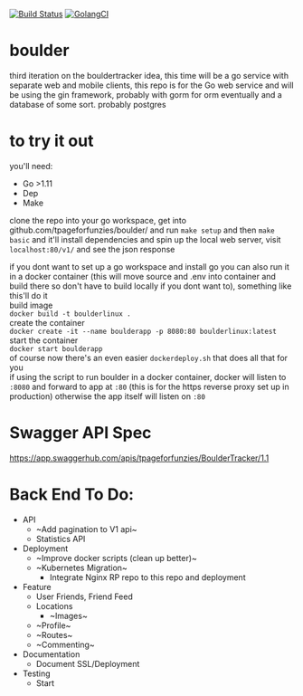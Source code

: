 [![Build Status](https://travis-ci.org/tpageforfunzies/boulder.svg?branch=master)](https://travis-ci.org/tpageforfunzies/boulder)
[![GolangCI](https://golangci.com/badges/github.com/golangci/golangci-lint.svg)](https://golangci.com)

# boulder 
third iteration on the bouldertracker idea, this time will be a go service with separate web and mobile clients, this repo is for the Go web service and will be using the gin framework, probably with gorm for orm eventually and a database of some sort.  probably postgres

# to try it out
you'll need: 
  * Go >1.11
  * Dep
  * Make

clone the repo into your go workspace, get into github.com/tpageforfunzies/boulder/ and run `make setup` and then `make basic` and it'll install dependencies and spin up the local web server, visit `localhost:80/v1/` and see the json response

if you dont want to set up a go workspace and install go 
you can also run it in a docker container (this will move source and .env into container and build there so don't have to build locally if you dont want to), something like this'll do it
<br>
build image 
<br>
`docker build -t boulderlinux .`
<br>
create the container
<br>
`docker create -it --name boulderapp -p 8080:80 boulderlinux:latest`
<br>
start the container
<br>
`docker start boulderapp`
<br>
of course now there's an even easier `dockerdeploy.sh` that does all that for you
<br>
if using the script to run boulder in a docker container, docker will listen to `:8080` and forward to app at `:80` (this is for the https reverse proxy set up in production) otherwise the app itself will listen on `:80`

# Swagger API Spec
https://app.swaggerhub.com/apis/tpageforfunzies/BoulderTracker/1.1

# Back End To Do:
 * API
 	 * ~Add pagination to V1 api~
   * Statistics API
 * Deployment
   * ~Improve docker scripts (clean up better)~
   * ~Kubernetes Migration~
 	 * Integrate Nginx RP repo to this repo and deployment
 * Feature
 	 * User Friends, Friend Feed
   * Locations
 	 * ~Images~
   * ~Profile~
   * ~Routes~
   * ~Commenting~
 * Documentation
 	 * Document SSL/Deployment
 * Testing
 	 * Start
